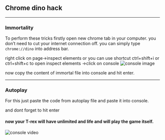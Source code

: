## Chrome dino hack
---
### Immortality
To perform these tricks firstly open new chrome tab in your computer. you don’t need to cut your internet connection off. you can simply type `chrome://dino` into address bar.


right click on page->inspect elements or you can use shortcut ctrl+shift+i or ctrl+shift+c to open inspect elements ->click on console
![console image](https://peaceful-raman-a94d08.netlify.app/con.png)

now copy the content of immortal file into console and hit enter.
***


### Autoplay
For this just paste the code from autoplay file and paste it into console.

and dont forget to hit enter
#### now your T-rex will have unlimited and life and will play the game itself.
![console video](https://peaceful-raman-a94d08.netlify.app/dino.gif)
